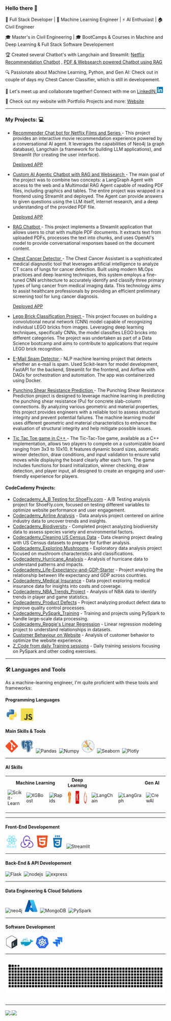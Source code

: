 ### Hello there 👋 

🔄 Full Stack Developer | 🤖 Machine Learning Engineer | :zap: AI Enthusiast | :house: Civil Engineer

🎓 Master's in Civil Engineering | 🎓 BootCamps & Courses in Machine and Deep Learning & Full Stack Software Developement

🏆 Created several Chatbot's with Langchain and Streamlit: <a href="https://gg-netflix-recommender.streamlit.app/">Netflix Recommendation Chatbot</a> , <a href="https://gg-langgraphagent.streamlit.app/">PDF & Websearch powered Chatbot using RAG</a>

🔍 Passionate about Machine Learning, Python, and Gen AI: Check out in couple of days my Chest Cancer Classifier, which is still in developement.

🤝 Let's meet up and collaborate together! Connect with me on <a href="https://www.linkedin.com/in/gregory-gomza/">LinkedIN.<img src="https://github.com/devicons/devicon/blob/master/icons/linkedin/linkedin-original.svg" title="linkedin" width="20" height="20"></a>&nbsp;

🪪 Check out my website with Portfolio Projects and more: <a href="https://grzegorz-gomza.github.io/website-resume/"> Website </a>
<a href=""></a>

---
### My Projects: 💻

* <a href="https://github.com/grzegorz-gomza/Recommender_System_with_Neo4j"> Recommender Chat bot for Netflix Films and Series </a> - This project provides an interactive movie recommendation experience powered by a conversational AI agent. It leverages the capabilities of Neo4j (a graph database), Langchain (a framework for building LLM applications), and Streamlit (for creating the user interface).

    <a href="https://gg-netflix-recommender.streamlit.app/">Deployed APP</a>

* <a href="https://github.com/grzegorz-gomza/Langgraph_Agent"> Custom AI Agentic Chatbot with RAG and Websearch </a> - The main goal of the project was to combine two concepts: a LangGraph Agent with access to the web and a Multimodal RAG Agent capable of reading PDF files, including graphics and tables. The entire project was wrapped in a frontend using Streamlit and deployed. The Agent can provide answers to given questions using the LLM itself, internet research, and a deep understanding of the provided PDF file.

    <a href="https://gg-langgraphagent.streamlit.app/">Deployed APP</a>
    
* <a href="https://github.com/grzegorz-gomza/Chat_with_PDF"> RAG Chatbot </a> - This project implements a Streamlit application that allows users to chat with multiple PDF documents. It extracts text from uploaded PDFs, processes the text into chunks, and uses OpenAI's model to provide conversational responses based on the document content.
* <a href="https://github.com/grzegorz-gomza/Chest_Cancer_Classification_MLOps.git"> Chest Cancer Detector </a> - The Chest Cancer Assistant is a sophisticated medical diagnostic tool that leverages artificial intelligence to analyze CT scans of lungs for cancer detection. Built using modern MLOps practices and deep learning techniques, this system employs a fine-tuned CNN architecture to accurately identify and classify three primary types of lung cancer from medical imaging data. This technology aims to assist healthcare professionals by providing an efficient preliminary screening tool for lung cancer diagnosis.

    <a href="http://56.228.36.7:1988/">Deployed APP</a>
    
* <a href="https://github.com/grzegorz-gomza/Portfolio_Projects/tree/main/Lego%20recognition"> Lego Brick Classification Project </a> - This project focuses on building a convolutional neural network (CNN) model capable of recognizing individual LEGO bricks from images. Leveraging deep learning techniques, specifically CNNs, the model classifies LEGO bricks into different categories. The project was undertaken as part of a Data Science bootcamp and aims to contribute to applications that require LEGO brick recognition.
* <a href="https://github.com/grzegorz-gomza/E-mail_Spam_Detection"> E-Mail Spam Detector </a> - NLP machine learning project that detects whether an e-mail is spam. Used Scikit-learn for model development, FastAPI for the backend, Streamlit for the frontend, and Airflow with DAGs for orchestration and automation. The app was containerized using Docker.
* <a href="https://github.com/grzegorz-gomza/Portfolio_Projects/tree/main/Concrete%20Punching"> Punching Shear Resistance Prediction </a> - The Punching Shear Resistance Prediction project is designed to leverage machine learning in predicting the punching shear resistance (Pu) for concrete slab-column connections. By analyzing various geometric and material properties, this project provides engineers with a reliable tool to assess structural integrity and prevent potential failures. The machine learning model uses different geometric and material characteristics to enhance the evaluation of structural integrity and help mitigate possible issues.
* <a href="https://github.com/grzegorz-gomza/Tic_Tac_Toe_C--"> Tic Tac Toe game in C++ </a> - The Tic-Tac-Toe game, available as a C++ implementation, allows two players to compete on a customizable board ranging from 3x3 to 10x10. It features dynamic board sizes, automatic winner detection, draw conditions, and input validation to ensure valid moves while displaying the board clearly after each turn. The game includes functions for board initialization, winner checking, draw detection, and player input, all designed to create an engaging and user-friendly experience for players.


#### CodeCademy Projects:
* [Codecademy_A_B Testing for ShoeFly.com](https://github.com/grzegorz-gomza/Portfolio_Projects/tree/main/Codecademy_A_B%20Testing%20for%20ShoeFly) - A/B Testing analysis project for ShoeFly.com, focused on testing different variables to optimize website performance and user engagement.  
* [Codecademy_Airline Analysis](https://github.com/grzegorz-gomza/Portfolio_Projects/tree/main/Codecademy_Airline%20Analysis) - Data analysis project centered on airline industry data to uncover trends and insights.  
* [Codecademy_Biodiversity](https://github.com/grzegorz-gomza/Portfolio_Projects/tree/main/Codecademy_Biodiversity) - Completed project analyzing biodiversity data to assess species variety and environmental factors.  
* [Codecademy_Cleaning US Census Data](https://github.com/grzegorz-gomza/Portfolio_Projects/tree/main/Codecademy_Cleaning%20US%20Census%20Data) - Data cleaning project dealing with US Census datasets to prepare for further analysis.  
* [Codecademy_Exploring Mushrooms](https://github.com/grzegorz-gomza/Portfolio_Projects/tree/main/Codecademy_Exploring%20Mushrooms) - Exploratory data analysis project focused on mushroom characteristics and classifications.  
* [Codecademy_Hurricane_Analysis](https://github.com/grzegorz-gomza/Portfolio_Projects/tree/main/Codecademy_Hurricane_Analysis) - Analysis of hurricane data to understand patterns and impacts.  
* [Codecademy_Life-Expectancy-and-GDP-Starter](https://github.com/grzegorz-gomza/Portfolio_Projects/tree/main/Codecademy_Life-Expectancy-and-GDP-Starter) - Project analyzing the relationship between life expectancy and GDP across countries.  
* [Codecademy_Medical Insurance](https://github.com/grzegorz-gomza/Portfolio_Projects/tree/main/Codecademy_Medical%20Insurance) - Data project exploring medical insurance data for insights into costs and coverage.  
* [Codecademy_NBA_Trends_Project](https://github.com/grzegorz-gomza/Portfolio_Projects/tree/main/Codecademy_NBA_Trends_Project) - Analysis of NBA data to identify trends in player and game statistics.  
* [Codecademy_Product Defects](https://github.com/grzegorz-gomza/Portfolio_Projects/tree/main/Codecademy_Product%20Defects) - Project analyzing product defect data to improve quality control processes.  
* [Codecademy_PySpark_Training](https://github.com/grzegorz-gomza/Portfolio_Projects/tree/main/Codecademy_PySpark_Training) - Training and projects using PySpark to handle large-scale data processing.  
* [Codecademy_Reggie's Linear Regression](https://github.com/grzegorz-gomza/Portfolio_Projects/tree/main/Codecademy_Reggie's%20Linear%20Regression) - Linear regression modeling project to understand relationships in datasets.  
* [Customer Behaviour on Website](https://github.com/grzegorz-gomza/Portfolio_Projects/tree/main/Customer%20Behaviour%20on%20Website) - Analysis of customer behavior to optimize the website experience.  
* [Z_Code from daily Training sessions](https://github.com/grzegorz-gomza/Portfolio_Projects/tree/main/Z_Code%20from%20daily%20Training%20sessions) - Daily training sessions focusing on PySpark and other coding exercises.

--- 

### :hammer_and_wrench: Languages and Tools
As a machine-learning engineer, I'm quite proficient with these tools and frameworks:

#### Programming Languages
<div>
    <img src="https://github.com/devicons/devicon/blob/master/icons/python/python-original.svg" title="Python" alt="Python" width="40" height="40"/>&nbsp;
    <img src="https://github.com/devicons/devicon/blob/master/icons/javascript/javascript-original.svg" title="Python" alt="Python" width="40" height="40"/>&nbsp;
</div>


#### Main Skills & Tools
<div>
  <img src="https://github.com/devicons/devicon/blob/master/icons/git/git-original.svg" title="Git" alt="Git" width="40" height="40"/>&nbsp;
  <img src="https://github.com/devicons/devicon/blob/ca28c779441053191ff11710fe24a9e6c23690d6/icons/postgresql/postgresql-plain.svg" title="PostgresSQL" alt="PostgresSQL" width="40" height="40"/>&nbsp;
  <img src="https://github.com/user-attachments/assets/fff0c8a2-efd7-4187-8c7c-91eb9f9c4355" title="Pandas" alt="Pandas" width="40" height="40"/>&nbsp;
  <img src="https://github.com/user-attachments/assets/1df6f114-3051-40e0-a401-5ae043e7ac31" title="Numpy" alt="Numpy" width=40"/>&nbsp;
  <img src="https://github.com/devicons/devicon/blob/master/icons/matplotlib/matplotlib-original.svg" title="Matplotlib" alt="Matplotlib" width="40" height="40"/>&nbsp;
  <img src="https://github.com/user-attachments/assets/a8d54b41-6a55-460a-b53f-2c78ae344431" title="Seaborn" alt="Seaborn" height="40"/>&nbsp;
  <img src="https://github.com/user-attachments/assets/a6167cbf-7cab-47d4-ac33-80ec00ef7369" title="Plotly" alt="Plotly" height="40"/>&nbsp;

</div>

---

#### AI Skills
<div>
    <table>
        <tr>
            <th colspan="3"> Machine Learning</th>
            <th colspan="3"> Deep Learning </th>
            <th colspan="5"> Gen AI </th>
        </tr>
        <tr>
          <td><img src="https://github.com/user-attachments/assets/ac2249b8-13df-442c-80e9-13dbdb21a545" title="Scikit-Learn" alt="Scikit-Learn" width="40" height="40"/>&nbsp;</td>
          <td><img src="https://encrypted-tbn0.gstatic.com/images?q=tbn:ANd9GcSnQb_6N-2J8mVZhy0b5Hwr1qVS7g0jU115ow&s" title="XGBoost" alt="XGBoost" width="40" height="40"/>&nbsp;</td>
          <td><img src="https://github.com/user-attachments/assets/b0a4b665-c090-4d85-b7d8-d9786d4d308e" title="Rapids" alt="Rapids" height="40"/>&nbsp;</td>
          <td><img src="https://github.com/devicons/devicon/blob/master/icons/tensorflow/tensorflow-original.svg" title="TensorFlow" alt="TensorFlow" width="40" height="40"/>&nbsp;</td>
          <td><img src="https://raw.githubusercontent.com/devicons/devicon/master/icons/keras/keras-original.svg" title="Keras" alt="Keras" width="40" height="40"/>&nbsp;</td>
          <td><img src="https://raw.githubusercontent.com/devicons/devicon/master/icons/pytorch/pytorch-original.svg" title="PyTorch" alt="PyTorch" width="40" height="40"/>&nbsp;</td>
          <td><img src="https://github.com/user-attachments/assets/e3f1b30c-d508-4b5d-81a5-4973d16cf1d1" title="LangChain" alt="LangChain" height="40"/>&nbsp;</td>
          <td><img src="https://github.com/user-attachments/assets/64c308b5-2f49-4ee0-aff9-32db36fc91eb" title="LangGraph" alt="LangGraph" height="40"/>&nbsp;</td>
          <td><img src="https://github.com/user-attachments/assets/80233f20-c06a-4443-a83e-7d80401cd414"  title="CrewAI" alt="CrewAI" height="40"/>&nbsp;</td>
          <td><img src="https://github.com/user-attachments/assets/d2d7aa1c-5192-40f5-8311-1e8b6f5205a1" title="OpenAI" alt="OpenAI" height="40"/>&nbsp;</td>
          <td><img src="https://github.com/user-attachments/assets/5f2afb0f-47d4-414d-b571-b403b0611ebd" title="Hugginface" alt="Huggingface" height="40"/>&nbsp;</td>
        </tr>
    </table>
</div>

---

#### Front-End Developement
<div>
  <img src="https://github.com/devicons/devicon/blob/master/icons/react/react-original-wordmark.svg" title="React" alt="React" height="40"/>&nbsp;
  <img src="https://github.com/devicons/devicon/blob/master/icons/redux/redux-original.svg" title="Redux" alt="Redux" height="40"/>&nbsp;
  <img src="https://github.com/devicons/devicon/blob/master/icons/html5/html5-original.svg" title="HTML5" alt="HTML" width="40" height="40"/>&nbsp;
  <img src="https://github.com/devicons/devicon/blob/master/icons/css3/css3-plain-wordmark.svg"  title="CSS3" alt="CSS" width="40" height="40"/>&nbsp;
  <img src="https://github.com/user-attachments/assets/dcbc504c-722a-4fdc-aafe-704f144596a5" title="Streamlit" alt="Streamlit" height="40"/>&nbsp;
</div>

---

#### Back-End & API Developement
<img src="https://github.com/user-attachments/assets/c148999a-4e6f-423b-8389-2c1e18308bff" title="Flask" alt="Flask" height="40"/>&nbsp;
<img src="https://github.com/user-attachments/assets/99f07b07-93cf-456a-b295-7cf4108c031d" title="nodejs" alt="nodejs" height="40"/>&nbsp;
<img src="https://github.com/user-attachments/assets/64c60990-c4f7-407b-b49c-50c0a87891c8" title="express" alt="express" height="40"/>&nbsp;


---

#### Data Engineering & Cloud Solutions
<div>
  <img src="https://github.com/user-attachments/assets/d40481a8-0569-4cf0-945a-0a28fb59c5b4" title="neo4j" alt="neo4j" height="40"/>&nbsp;
  <img src="https://github.com/devicons/devicon/blob/master/icons/azure/azure-original.svg" title="Azure" alt="Azure" height="40"/>&nbsp;
  <img src="https://github.com/user-attachments/assets/e1cc1c77-637e-4342-8ca4-63aae4bef9ac" title="MongoDB" alt="MongoDB" height="40"/>&nbsp;
  <img src="https://github.com/user-attachments/assets/9038d970-f6c5-496e-87fe-9093dd706629" title="PySpark" alt="PySpark" height="40"/>&nbsp;

</div>

---

#### Software Development
<div>
  <img src="https://github.com/devicons/devicon/blob/master/icons/bash/bash-original.svg" title="Bash" alt="Bash" width="40" height="40"/>&nbsp;
  <img src="https://github.com/devicons/devicon/blob/master/icons/docker/docker-plain.svg" title="Docker" alt="Docker" width="40" height="40"/>&nbsp;
  <img src="https://github.com/devicons/devicon/blob/master/icons/kubernetes/kubernetes-plain.svg" title="Kubernetes" alt="Kubernetes" width="40" height="40"/>&nbsp;
  <img src="https://github.com/devicons/devicon/blob/master/icons/jira/jira-original.svg" title="Jira" alt="Jira" width="40" height="40"/>&nbsp;
</div>

---

###
<picture>
  <source media="(prefers-color-scheme: dark)" srcset="https://raw.githubusercontent.com/grzegorz-gomza/grzegorz-gomza/output/github-contribution-grid-snake-dark.svg" />
  <source media="(prefers-color-scheme: light)" srcset="https://raw.githubusercontent.com/grzegorz-gomza/grzegorz-gomza/output/github-contribution-grid-snake-dark.svg" alt="Snake animation" />
  <img alt="github-snake" src="https://raw.githubusercontent.com/grzegorz-gomza/grzegorz-gomza/output/github-contribution-grid-snake.svg" />
</picture>

###

---

<a href="#">
  <img height=128 align="center" src="https://github-readme-stats.vercel.app/api?username=grzegorz-gomza&theme=github_dark" />
</a>

<a href="#">
  <img height=128 align="center" src="https://github-readme-stats.vercel.app/api/top-langs/?username=grzegorz-gomza&layout=compact&theme=github_dark&langs_count=8&card_width=256"/>
</a>
